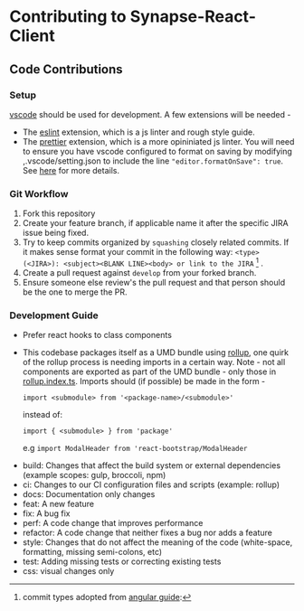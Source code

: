 # Contributing to Synapse-React-Client

## Code Contributions

### Setup

[vscode](https://code.visualstudio.com/) should be used for development. A few extensions will be needed -

- The [eslint](https://github.com/Microsoft/vscode-eslint) extension, which is a js linter and rough style guide.
- The [prettier](https://github.com/prettier/prettier) extension, which is a more opininiated js linter. You will need to ensure you have vscode configured to format on saving by modifying ,.vscode/setting.json to include the line `"editor.formatOnSave": true`. See [here](https://code.visualstudio.com/updates/v1_6#_format-on-save) for more details.

### Git Workflow

1. Fork this repository
2. Create your feature branch, if applicable name it after the specific JIRA issue being fixed.
3. Try to keep commits organized by `squashing` closely related commits. If it makes sense format your commit in the following way: `<type>(<JIRA>): <subject><BLANK LINE><body> or link to the JIRA` [^1] .
4. Create a pull request against `develop` from your forked branch.
5. Ensure someone else review's the pull request and that person should be the one to merge the PR.

### Development Guide

- Prefer react hooks to class components
- This codebase packages itself as a UMD bundle using [rollup](https://rollupjs.org/guide/en/), one quirk of the rollup process is needing imports in a certain way. Note - not all components are exported as part of the UMD bundle - only those in [rollup.index.ts](./src/lib/rollup.index.ts). Imports should (if possible) be made in the form -

  `import <submodule> from '<package-name>/<submodule>'`

  instead of:

  `import { <submodule> } from 'package'`

  e.g `import ModalHeader from 'react-bootstrap/ModalHeader`
  
 [^1]:commit types adopted from [angular guide](https://github.com/angular/angular/blob/master/CONTRIBUTING.md#commit):
 - build: Changes that affect the build system or external dependencies (example scopes: gulp, broccoli, npm)
 - ci: Changes to our CI configuration files and scripts (example: rollup)
 - docs: Documentation only changes
 - feat: A new feature
 - fix: A bug fix
 - perf: A code change that improves performance
 - refactor: A code change that neither fixes a bug nor adds a feature
 - style: Changes that do not affect the meaning of the code (white-space, formatting, missing semi-colons, etc)
 - test: Adding missing tests or correcting existing tests
 - css: visual changes only
 
